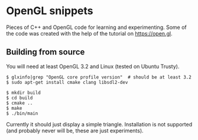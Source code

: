 # OpenGL snippets

Pieces of C++ and OpenGL code for learning and experimenting. Some of the code
was created with the help of the tutorial on https://open.gl.


## Building from source

You will need at least OpenGL 3.2 and Linux (tested on Ubuntu Trusty).

    $ glxinfo|grep "OpenGL core profile version"  # should be at least 3.2
    $ sudo apt-get install cmake clang libsdl2-dev

    $ mkdir build
    $ cd build
    $ cmake ..
    $ make
    $ ./bin/main

Currently it should just display a simple triangle.
Installation is not supported (and probably never will be, these are just
experiments).
